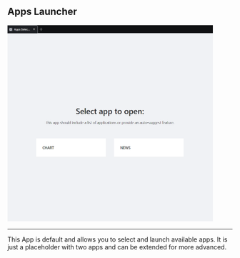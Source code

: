 ## Apps Launcher

<img src="./images/apps-launcher.png" width="460"/>

---

This App is default and allows you to select and launch available apps. It is just a placeholder with two apps and can be extended for more advanced.
